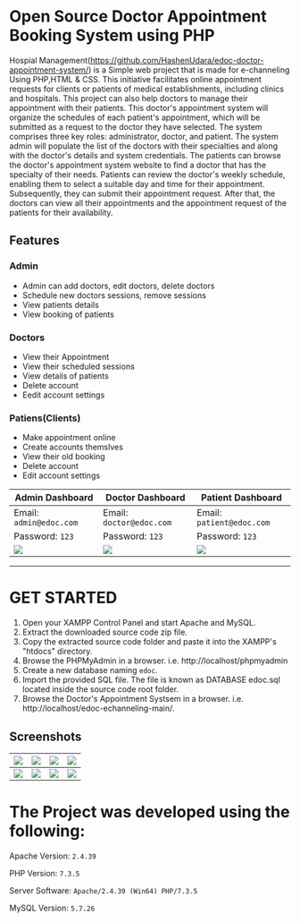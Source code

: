 
# Open Source Doctor Appointment Booking System using PHP

  Hospial Management(https://github.com/HashenUdara/edoc-doctor-appointment-system/) is a Simple web project that is made for e-channeling Using PHP,HTML & CSS.
This initiative facilitates online appointment requests for clients or patients of medical establishments, including clinics and hospitals. This project can also help doctors to manage their appointment with their patients. This doctor's appointment system will organize the schedules of each patient's appointment, which will be submitted as a request to the doctor they have selected. The system comprises three key roles: administrator, doctor, and patient. The system admin will populate the list of the doctors with their specialties and along with the doctor's details and system credentials. The patients can browse the doctor's appointment system website to find a doctor that has the specialty of their needs. Patients can review the doctor's weekly schedule, enabling them to select a suitable day and time for their appointment. Subsequently, they can submit their appointment request. After that, the doctors can view all their appointments and the appointment request of the patients for their availability.


## Features

### Admin
  
- Admin can add doctors, edit doctors, delete doctors    
- Schedule new doctors sessions, remove sessions   
- View patients details    
- View booking of patients    
    
    
 
 
### Doctors

- View their Appointment
- View their scheduled sessions
- View details of patients
- Delete account    
- Eedit account settings
    

    
### Patiens(Clients)
  
  - Make appointment online
  - Create accounts themslves
  - View their old booking
  - Delete account
  - Edit account settings    

    
| Admin Dashboard | Doctor Dashboard | Patient Dashboard |
| -------| -------| -------|
| Email: `admin@edoc.com` | Email: `doctor@edoc.com` |   Email: `patient@edoc.com` | 
| Password: `123` |  Password: `123` |  Password: `123` |
| ![](https://github.com/hshnudr/edoc-echanneling/blob/main/Screenshots/Screenshot%20(3).png)| ![](https://github.com/hshnudr/edoc-echanneling/blob/main/Screenshots/Screenshot%20(9).png) |    ![](https://github.com/hshnudr/edoc-echanneling/blob/main/Screenshots/Screenshot%20(6).png)  |

 
  
-----------------------------------------------


# GET STARTED

1. Open your XAMPP Control Panel and start Apache and MySQL.
2. Extract the downloaded source code zip file.
3. Copy the extracted source code folder and paste it into the XAMPP's "htdocs" directory.
4. Browse the PHPMyAdmin in a browser. i.e. http://localhost/phpmyadmin
5. Create a new database naming `edoc`.
6. Import the provided SQL file. The file is known as DATABASE edoc.sql located inside the source code root folder.
7. Browse the Doctor's Appointment Systsem in a browser. i.e. http://localhost/edoc-echanneling-main/.


## Screenshots

| ![](https://github.com/hshnudr/edoc-echanneling/blob/main/Screenshots/Screenshot%20(1).png) | ![](https://github.com/hshnudr/edoc-echanneling/blob/main/Screenshots/Screenshot%20(2).png)| ![](https://github.com/hshnudr/edoc-echanneling/blob/main/Screenshots/Screenshot%20(3).png)| ![](https://github.com/hshnudr/edoc-echanneling/blob/main/Screenshots/Screenshot%20(4).png)|
|--------------| --------------|   --------------|  --------------|    
|  ![](https://github.com/hshnudr/edoc-echanneling/blob/main/Screenshots/Screenshot%20(5).png)| ![](https://github.com/hshnudr/edoc-echanneling/blob/main/Screenshots/Screenshot%20(6).png)| ![](https://github.com/hshnudr/edoc-echanneling/blob/main/Screenshots/Screenshot%20(7).png)| ![](https://github.com/hshnudr/edoc-echanneling/blob/main/Screenshots/Screenshot%20(8).png)|

# The Project was developed using the following:

Apache Version: 	`2.4.39`

PHP Version: 		`7.3.5`

Server Software: 	`Apache/2.4.39 (Win64) PHP/7.3.5`

MySQL Version: 		`5.7.26`




